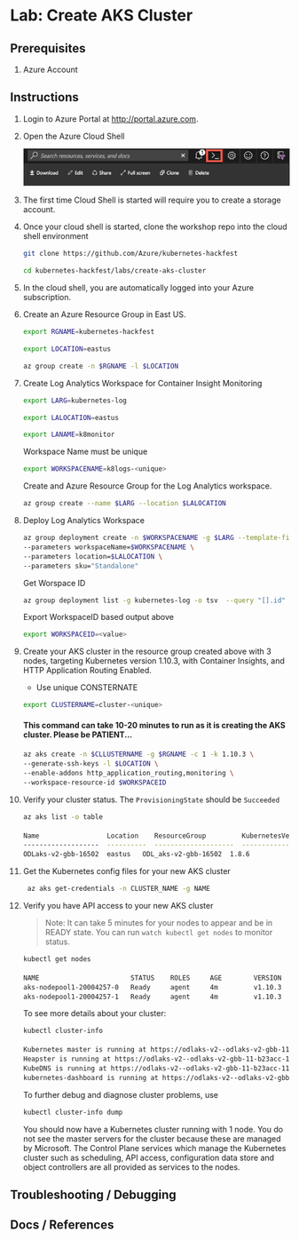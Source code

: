 # Lab: Create AKS Cluster

## Prerequisites 

1. Azure Account

## Instructions



1. Login to Azure Portal at http://portal.azure.com.
2. Open the Azure Cloud Shell

    ![Azure Cloud Shell](img-cloud-shell.png "Azure Cloud Shell")

3. The first time Cloud Shell is started will require you to create a storage account.

4. Once your cloud shell is started, clone the workshop repo into the cloud shell environment
    ```bash
    git clone https://github.com/Azure/kubernetes-hackfest
    ```
    ```bash
    cd kubernetes-hackfest/labs/create-aks-cluster
    ```

5. In the cloud shell, you are automatically logged into your Azure subscription.

6. Create an Azure Resource Group in East US.

    ```bash
    export RGNAME=kubernetes-hackfest
    ```  
    ```bash
    export LOCATION=eastus
    ```

    ```bash
    az group create -n $RGNAME -l $LOCATION 
7. Create Log Analytics Workspace for Container Insight Monitoring
   ```bash
   export LARG=kubernetes-log
   ```

   ```bash
   export LALOCATION=eastus
   ```

   ```bash
   export LANAME=k8monitor
   ```
   Workspace Name must be unique
   ```bash
   export WORKSPACENAME=k8logs-<unique>
   ```

   Create and Azure Resource Group for the Log Analytics workspace.

   ```bash
   az group create --name $LARG --location $LALOCATION
   ```

8. Deploy Log Analytics Workspace
   ```bash
   az group deployment create -n $WORKSPACENAME -g $LARG --template-file azuredeploy-loganalytics.json \
   --parameters workspaceName=$WORKSPACENAME \
   --parameters location=$LALOCATION \
   --parameters sku="Standalone"
   ```
   Get Worspace ID 
   ```bash
   az group deployment list -g kubernetes-log -o tsv  --query "[].id" | grep "k8logs"
   ```
   Export WorkspaceID based output above
   ```bash
   export WORKSPACEID=<value>
   ```

9. Create your AKS cluster in the resource group created above with 3 nodes, targeting Kubernetes version 1.10.3, with Container Insights, and HTTP Application Routing Enabled.
   * Use unique CONSTERNATE

    ```bash
    export CLUSTERNAME=cluster-<unique>
    ```  
    #### This command can take 10-20 minutes to run as it is creating the AKS cluster. Please be PATIENT...
    ```bash
    az aks create -n $CLLUSTERNAME -g $RGNAME -c 1 -k 1.10.3 \
    --generate-ssh-keys -l $LOCATION \
    --enable-addons http_application_routing,monitoring \
    --workspace-resource-id $WORKSPACEID
    ```

10. Verify your cluster status. The `ProvisioningState` should be `Succeeded`
    ```bash
    az aks list -o table

    Name                 Location    ResourceGroup         KubernetesVersion    ProvisioningState    Fqdn
    -------------------  ----------  --------------------  -------------------  -------------------  -------------------------------------------------------------------
    ODLaks-v2-gbb-16502  eastus   ODL_aks-v2-gbb-16502  1.8.6                Succeeded odlaks-v2--odlaks-v2-gbb-16-b23acc-17863579.hcp.centralus.azmk8s.io
    ```

11.  Get the Kubernetes config files for your new AKS cluster
     ```bash
      az aks get-credentials -n CLUSTER_NAME -g NAME
     ```
12.  Verify you have API access to your new AKS cluster

      > Note: It can take 5 minutes for your nodes to appear and be in READY state. You can run `watch kubectl get nodes` to monitor status.
     ```bash
     kubectl get nodes
    
     NAME                       STATUS    ROLES     AGE        VERSION
     aks-nodepool1-20004257-0   Ready     agent     4m         v1.10.3
     aks-nodepool1-20004257-1   Ready     agent     4m         v1.10.3
     ```
 
     To see more details about your cluster:

     ```bash
     kubectl cluster-info

     Kubernetes master is running at https://odlaks-v2--odlaks-v2-gbb-11-b23acc-115da6a3.hcp.centralus.azmk8s.io:443
     Heapster is running at https://odlaks-v2--odlaks-v2-gbb-11-b23acc-115da6a3.hcp.centralus.azmk8s.io:443/api/v1/namespaces/kube-system/services/heapster/proxy
     KubeDNS is running at https://odlaks-v2--odlaks-v2-gbb-11-b23acc-115da6a3.hcp.centralus.azmk8s.io:443/api/v1/namespaces/kube-system/services/kube-dns:dns/proxy
     kubernetes-dashboard is running at https://odlaks-v2--odlaks-v2-gbb-11-b23acc-115da6a3.hcp.centralus.azmk8s.io:443/api/v1/namespaces/kube-system/services/kubernetes-dashboard/proxy
     ```

     To further debug and diagnose cluster problems, use

     ```bash
     kubectl cluster-info dump
     ```

     You should now have a Kubernetes cluster running with 1 node. You do not see the master servers for the cluster because these are managed by Microsoft. The Control Plane services which manage the Kubernetes cluster such as scheduling, API access, configuration data store and object controllers are all provided as services to the nodes.



## Troubleshooting / Debugging

## Docs / References

